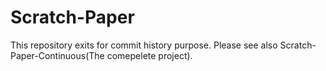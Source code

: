 # Scratch-Paper

This repository exits for commit history purpose.
Please see also Scratch-Paper-Continuous(The comepelete project).
